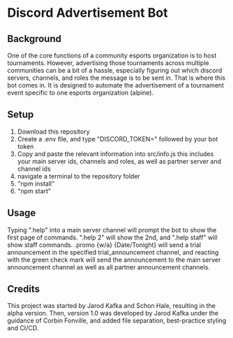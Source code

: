 # Discord Advertisement Bot

## Background

One of the core functions of a community esports organization is to host tournaments. However, advertising those tournaments across multiple communities can be a bit of a hassle, especially figuring out which discord servers, channels, and roles the message is to be sent in. That is where this bot comes in. It is designed to automate the advertisement of a tournament event specific to one esports organization (alpine).

## Setup

1. Download this repository
2. Create a .env file, and type "DISCORD_TOKEN=" followed by your bot token
3. Copy and paste the relevant information into src/info.js
    this includes your main server ids, channels and roles, as well as partner server and channel ids
4. navigate a terminal to the repository folder
5. "npm install"
6. "npm start"

## Usage

Typing ".help" into a main server channel will prompt the bot to show the first page of commands.
".help 2" will show the 2nd, and ".help staff" will show staff commands.
.promo {w/a} {Date/Tonight} will send a trial announcement in the specified trial_announcement channel, and reacting with the green check mark will send the announcement to the main server announcement channel as well as all partner announcement channels.

## Credits

This project was started by Jarod Kafka and Schon Hale, resulting in the alpha version. Then, version 1.0 was developed by Jarod Kafka under the guidance of Corbin Fonville, and added file separation, best-practice styling and CI/CD.
